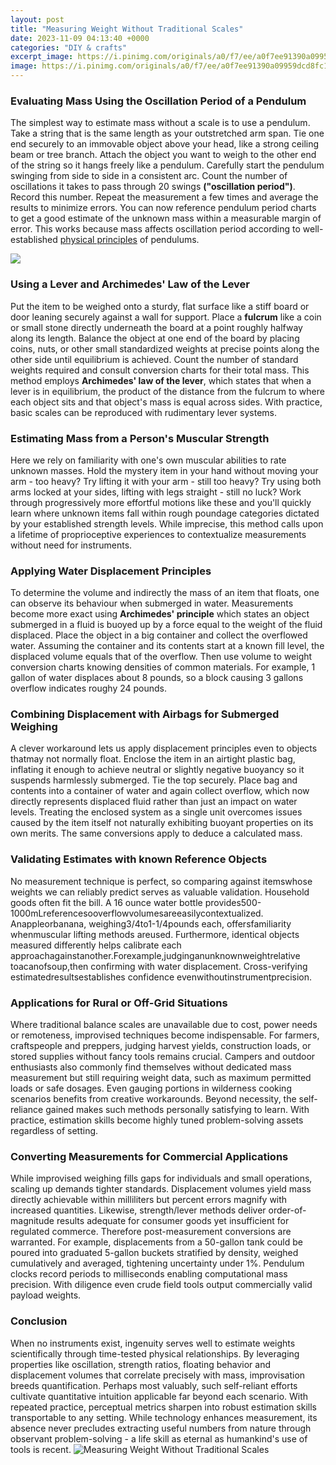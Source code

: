 ```yaml
---
layout: post
title: "Measuring Weight Without Traditional Scales"
date: 2023-11-09 04:13:40 +0000
categories: "DIY & crafts"
excerpt_image: https://i.pinimg.com/originals/a0/f7/ee/a0f7ee91390a09959dcd8fc1505c4ef4.jpg
image: https://i.pinimg.com/originals/a0/f7/ee/a0f7ee91390a09959dcd8fc1505c4ef4.jpg
---
```


### Evaluating Mass Using the Oscillation Period of a Pendulum
The simplest way to estimate mass without a scale is to use a pendulum. Take a string that is the same length as your outstretched arm span. Tie one end securely to an immovable object above your head, like a strong ceiling beam or tree branch. Attach the object you want to weigh to the other end of the string so it hangs freely like a pendulum. Carefully start the pendulum swinging from side to side in a consistent arc. Count the number of oscillations it takes to pass through 20 swings **("oscillation period")**. Record this number. Repeat the measurement a few times and average the results to minimize errors. You can now reference pendulum period charts to get a good estimate of the unknown mass within a measurable margin of error. This works because mass affects oscillation period according to well-established [physical principles](https://store.fi.io.vn/collection/aldape) of pendulums.

![](http://www.iscscale.com/blog/wp-content/uploads/2013/06/kilogramblankscalergb1.jpg)
### Using a Lever and **Archimedes' Law of the Lever** 
Put the item to be weighed onto a sturdy, flat surface like a stiff board or door leaning securely against a wall for support. Place a **fulcrum** like a coin or small stone directly underneath the board at a point roughly halfway along its length. Balance the object at one end of the board by placing coins, nuts, or other small standardized weights at precise points along the other side until equilibrium is achieved. Count the number of standard weights required and consult conversion charts for their total mass. This method employs **Archimedes' law of the lever**, which states that when a lever is in equilibrium, the product of the distance from the fulcrum to where each object sits and that object's mass is equal across sides. With practice, basic scales can be reproduced with rudimentary lever systems.
### Estimating Mass from a Person's Muscular Strength
Here we rely on familiarity with one's own muscular abilities to rate unknown masses. Hold the mystery item in your hand without moving your arm - too heavy? Try lifting it with your arm - still too heavy? Try using both arms locked at your sides, lifting with legs straight - still no luck? Work through progressively more effortful motions like these and you'll quickly learn where unknown items fall within rough poundage categories dictated by your established strength levels. While imprecise, this method calls upon a lifetime of proprioceptive experiences to contextualize measurements without need for instruments.
### Applying Water Displacement Principles 
To determine the volume and indirectly the mass of an item that floats, one can observe its behaviour when submerged in water. Measurements become more exact using **Archimedes' principle** which states an object submerged in a fluid is buoyed up by a force equal to the weight of the fluid displaced. Place the object in a big container and collect the overflowed water. Assuming the container and its contents start at a known fill level, the displaced volume equals that of the overflow. Then use volume to weight conversion charts knowing densities of common materials. For example, 1 gallon of water displaces about 8 pounds, so a block causing 3 gallons overflow indicates roughy 24 pounds.
### Combining Displacement with Airbags for Submerged Weighing
A clever workaround lets us apply displacement principles even to objects thatmay not normally float. Enclose the item in an airtight plastic bag, inflating it enough to achieve neutral or slightly negative buoyancy so it suspends harmlessly submerged. Tie the top securely. Place bag and contents into a container of water and again collect overflow, which now directly represents displaced fluid rather than just an impact on water levels. Treating the enclosed system as a single unit overcomes issues caused by the item itself not naturally exhibiting buoyant properties on its own merits. The same conversions apply to deduce a calculated mass.
### Validating Estimates with known Reference Objects
No measurement technique is perfect, so comparing against itemswhose weights we can reliably predict serves as valuable validation. Household goods often fit the bill. A 16 ounce water bottle provides500-1000mLreferencesooverflowvolumesareeasilycontextualized. Anappleorbanana, weighing3/4to1-1/4pounds each, offersfamiliarity whenmuscular lifting methods areused. Furthermore, identical objects measured differently helps calibrate each approachagainstanother.Forexample,judginganunknownweightrelative toacanofsoup,then confirming with water displacement. Cross-verifying estimatedresultsestablishes confidence evenwithoutinstrumentprecision.
### Applications for Rural or Off-Grid Situations 
Where traditional balance scales are unavailable due to cost, power needs or remoteness, improvised techniques become indispensable. For farmers, craftspeople and preppers, judging harvest yields, construction loads, or stored supplies without fancy tools remains crucial. Campers and outdoor enthusiasts also commonly find themselves without dedicated mass measurement but still requiring weight data, such as maximum permitted loads or safe dosages. Even gauging portions in wilderness cooking scenarios benefits from creative workarounds. Beyond necessity, the self-reliance gained makes such methods personally satisfying to learn. With practice, estimation skills become highly tuned problem-solving assets regardless of setting.
### Converting Measurements for Commercial Applications  
While improvised weighing fills gaps for individuals and small operations, scaling up demands tighter standards. Displacement volumes yield mass directly achievable within milliliters but percent errors magnify with increased quantities. Likewise, strength/lever methods deliver order-of-magnitude results adequate for consumer goods yet insufficient for regulated commerce. Therefore post-measurement conversions are warranted. For example, displacements from a 50-gallon tank could be poured into graduated 5-gallon buckets stratified by density, weighed cumulatively and averaged, tightening uncertainty under 1%. Pendulum clocks record periods to milliseconds enabling computational mass precision. With diligence even crude field tools output commercially valid payload weights.
### Conclusion
When no instruments exist, ingenuity serves well to estimate weights scientifically through time-tested physical relationships. By leveraging properties like oscillation, strength ratios, floating behavior and displacement volumes that correlate precisely with mass, improvisation breeds quantification. Perhaps most valuably, such self-reliant efforts cultivate quantitative intuition applicable far beyond each scenario. With repeated practice, perceptual metrics sharpen into robust estimation skills transportable to any setting. While technology enhances measurement, its absence never precludes extracting useful numbers from nature through observant problem-solving - a life skill as eternal as humankind's use of tools is recent.
![Measuring Weight Without Traditional Scales](https://i.pinimg.com/originals/a0/f7/ee/a0f7ee91390a09959dcd8fc1505c4ef4.jpg)